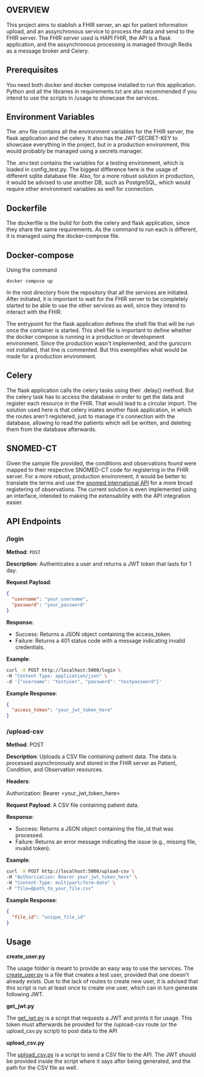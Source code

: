 ## OVERVIEW

This project aims to stablish a FHIR server, an api for patient information upload, and an assynchronous service to process the data and send to the FHIR server. The FHIR server used is HAPI FHIR, the API is a flask application, and the assynchronous processing is managed through Redis as a message broker and Celery.

## Prerequisites

You need both docker and docker compose installed to run this application. Python and all the libraries in requirements.txt are also recommended if you intend to use the scripts in /usage to showcase the services.

## Environment Variables

The .env file contains all the environment variables for the FHIR server, the flask application and the celery. It also has the JWT-SECRET-KEY to showcase everything in the project, but in a production environment, this would probably be managed using a secrets manager.

The .env.test contains the variables for a testing environment, which is loaded in config_test.py. The biggest difference here is the usage of different sqlite database file. Also, for a more robust solution in production, it would be advised to use another DB, such as PostgreSQL, which would require other environment variables as well for connection.

## Dockerfile

The dockerfile is the build for both the celery and flask application, since they share the same requirements. As the command to run each is different, it is managed using the docker-compose file.

## Docker-compose

Using the command

```docker compose up```

In the root directory from the repository that all the services are initiated. After initiated, it is important to wait for the FHIR server to be completely started to be able to use the other services as well, since they intend to interact with the FHIR.

The entrypoint for the flask application defines the shell file that will be run once the container is started. This shell file is important to define whether the docker compose is running in a production or development environment. Since the production wasn't implemented, and the gunicorn not installed, that line is commented. But this exemplifies what would be made for a production environment.

## Celery

The flask application calls the celery tasks using their .delay() method. But the celery task has to access the database in order to get the data and register each resource in the FHIR. That would lead to a circular import. The solution used here is that celery iniates another flask application, in which the routes aren't registered, just to manage it's connection with the database, allowing to read the patients which will be written, and deleting them from the database afterwards.

## SNOMED-CT

Given the sample file provided, the conditions and observations found were mapped to their respective SNOMED-CT code for registering in the FHIR server. For a more robust, production environment, it would be better to translate the terms and use the [snomed international API](http://localhost:8080/hapi-fhir-jpaserve) for a more broad registering of observations. The current solution is even implemented using an interface, intended to making the extensability with the API integration easier.

## API Endpoints

### **/login**

**Method**: `POST`

**Description**: Authenticates a user and returns a JWT token that lasts for 1 day.

**Request Payload**:
```json
{
  "username": "your_username",
  "password": "your_password"
}
```

**Response**:

- Success: Returns a JSON object containing the access_token.
- Failure: Returns a 401 status code with a message indicating invalid credentials.

**Example**:

```bash
curl -X POST http://localhost:5000/login \
-H "Content-Type: application/json" \
-d '{"username": "testuser", "password": "testpassword"}'
```

**Example Response**:
```json
{
  "access_token": "your_jwt_token_here"
}
```

### **/upload-csv**

**Method**: POST

**Description**: Uploads a CSV file containing patient data. The data is processed asynchronously and stored in the FHIR server as Patient, Condition, and Observation resources.

**Headers**:

Authorization: Bearer <your_jwt_token_here>


**Request Payload**: A CSV file containing patient data.

**Response**:
- Success: Returns a JSON object containing the file_id that was processed.
- Failure: Returns an error message indicating the issue (e.g., missing file, invalid token).

**Example**:

```bash
curl -X POST http://localhost:5000/upload-csv \
-H "Authorization: Bearer your_jwt_token_here" \
-H "Content-Type: multipart/form-data" \
-F "file=@path_to_your_file.csv"
```

**Example Response**:

```json
{
  "file_id": "unique_file_id"
}
```

## Usage

**create_user.py**

The usage folder is meant to provide an easy way to use the services. The [create_user.py](usage/create_user.py) is a file that creates a test user, provided that one doesn't already exists. Due to the lack of routes to create new user, it is advised that this script is run at least once to create one user, which can in turn generate following JWT.

**get_jwt.py**

The [get_jwt.py](usage/get_jwt.py) is a script that requests a JWT and prints it for usage. This token must afterwards be provided for the /upload-csv route (or the upload_csv.py script) to post data to the API

**upload_csv.py**

The [upload_csv.py](usage/upload_csv.py) is a script to send a CSV file to the API. The JWT should be provided inside the script where it says after being generated, and the path for the CSV file as well.